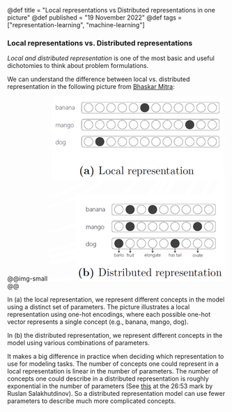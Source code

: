 @def title = "Local representations vs Distributed representations in one picture"
@def published = "19 November 2022"
@def tags = ["representation-learning", "machine-learning"]

### Local representations vs. Distributed representations

*Local and distributed representation* is one of the most basic and useful dichotomies to think about problem formulations.

We can understand the difference between local vs. distributed representation in the following picture from [Bhaskar Mitra](https://www.microsoft.com/en-us/research/uploads/prod/2018/04/NeuralIR-Nov2017.pdf):

@@img-small ![local vs. distributed](/blog/pics/local_distributed.png) @@

In (a) the local representation, we represent different concepts in the model using a distinct set of parameters. The picture illustrates a local representation using one-hot encodings, where each possible one-hot vector represents a single concept (e.g., banana, mango, dog).

In (b) the distributed representation, we represent different concepts in the model using various combinations of parameters.

It makes a big difference in practice when deciding which representation to use for modeling tasks. The number of concepts one could represent in a local representation is linear in the number of parameters. The number of concepts one could describe in a distributed representation is roughly exponential in the number of parameters (See [this](https://www.youtube.com/watch?v=-SY4-GkDM8g) at the 26:53 mark by Ruslan Salakhutdinov). So a distributed representation model can use fewer parameters to describe much more complicated concepts.

